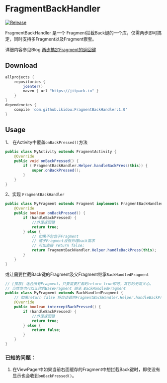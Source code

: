 # FragmentBackHandler

[![Release](https://jitpack.io/v/ikidou/FragmentBackHandler.svg)](https://jitpack.io/#ikidou/FragmentBackHandler)

FragmentBackHandler 是一个 Fragment拦截Back键的一个库，仅需两步即可搞定，同时支持多Fragment以及Fragment嵌套。

详细内容参见Blog [两步搞定Fragment的返回键](http://www.jianshu.com/p/fff1ef649fc0)
## Download

```gradle
allprojects {
	repositories {
	    jcenter()
		maven { url "https://jitpack.io" }
	}
}
dependencies {
    compile 'com.github.ikidou:FragmentBackHandler:1.0'
}
```

## Usage

1、 在Activity中覆盖`onBackPressed()`方法
```java
public class MyActivity extends FragmentActivity {
    @Override
    public void onBackPressed() {
        if (!FragmentBackHandler.Helper.handleBackPress(this)) {
            super.onBackPressed();
        }
    }
}
```

2、实现 `FragmentBackHandler`

```java
public class MyFragment extends Fragment implements FragmentBackHandler {
    @Override
    public boolean onBackPressed() {
        if (handleBackPressed) {
            //外理返回键
            return true;
        } else {
            // 如果不包含子Fragment
            // 或子Fragment没有外理back需求
            // 可如直接 return false;
            return FragmentBackHandler.Helper.handleBackPress(this);
        }
    }
}
```

或让需要拦截Back键的Fragment及父Fragment继承`BackHandledFragment`

```java
// [推荐] 适合所有Fragment，只要需要栏截时return true即可，其它的无需关心。
// 当然你也可以让你的BaseFragment 继承 BackHandledFragment
public class MyFragment extends BackHandledFragment {
    // 如果return false 将自动调用FragmentBackHandler.Helper.handleBackPress(this);
    @Override
    public boolean interceptBackPressed() {
        if (handleBackPressed) {
            //外理返回键
            return true;
        } else {
            return false;
        }
    }
}
```

### 已知的问题：
1. 在ViewPager中如果当前右面缓存的Fragment中想拦截Back键时，即使没有显示也会收到`onBackPressed()`。